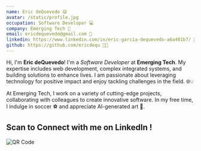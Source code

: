 ```yaml
---
name: Eric deQuevedo 😄
avatar: /static/profile.jpg
occupation: Software Developer 💻
company: Emerging Tech 🚀
email: ericdequevedo@gmail.com 📧
linkedin: https://www.linkedin.com/in/eric-garcia-dequevedo-a6a401b7/ 🔗
github: https://github.com/ericdequ 🐱‍💻
---
```


Hi, I'm **Eric deQuevedo**! I'm a _Software Developer_ at **Emerging Tech**. My expertise includes web development, complex integrated systems, and building solutions to enhance lives. I am passionate about leveraging technology for positive impact and enjoy tackling challenges in the field. 🌐💡

At Emerging Tech, I work on a variety of cutting-edge projects, collaborating with colleagues to create innovative software. In my free time, I indulge in soccer ⚽ and appreciate AI-generated art 🎨.

## Scan to Connect with me on LinkedIn !

![QR Code](/static/images/qr_code_linkedin.jpg)
